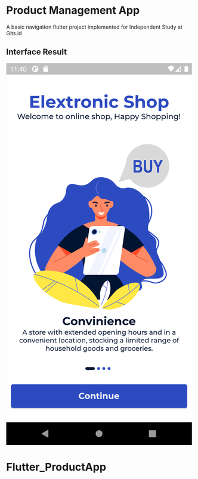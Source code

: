 # Product Management App

A basic navigation flutter project implemented for Independent Study at Gits.id

## Interface Result

![Aplication Interface](https://github.com/RenaldoFrz/Flutter_ProductApp/blob/main/assets/result-boarding.png?raw=true)
# Flutter_ProductApp

